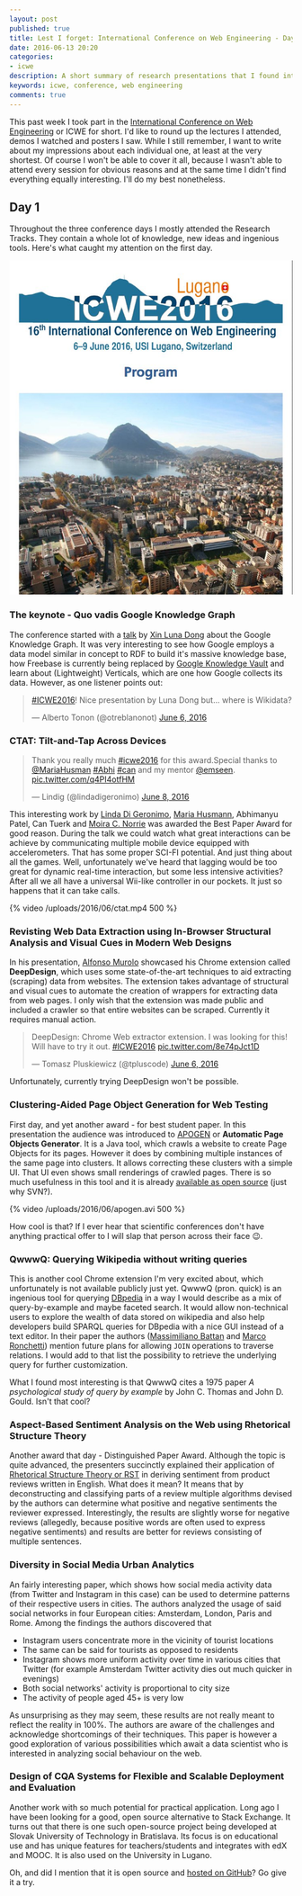 ```yaml
---
layout: post
published: true
title: Lest I forget: International Conference on Web Engineering - Day 1 Research Tracks
date: 2016-06-13 20:20
categories:
- icwe
description: A short summary of research presentations that I found interesting (or not) during the first day of ICWE 2016 conference
keywords: icwe, conference, web engineering
comments: true
---
```


This past week I took part in the [International Conference on Web Engineering](http://icwe2016.inf.usi.ch) or ICWE for
short. I'd like to round up the lectures I attended, demos I watched and posters I saw. While I still remember, I want to
write about my impressions about each individual one, at least at the very shortest. Of course I won't be able to cover
it all, because I wasn't able to attend every session for obvious reasons and at the same time I didn't find everything
equally interesting. I'll do my best nonetheless.

<!--more-->

## Day 1

Throughout the three conference days I mostly attended the Research Tracks. They contain a whole lot of knowledge, new ideas
and ingenious tools. Here's what caught my attention on the first day.

![icwe program cover](/uploads/2016/06/icwe-program.jpg)

### The keynote - Quo vadis Google Knowledge Graph

The conference started with a [talk](http://icwe2016.inf.usi.ch/program/keynotes/xin.luna.dong) by [Xin Luna Dong](http://lunadong.com/)
about the Google Knowledge Graph. It was very interesting to see how Google employs a data model similar in concept to
RDF to build it's massive knowledge base, how Freebase is currently being replaced by [Google Knowledge Vault][vault] and
learn about (Lightweight) Verticals, which are one how Google collects its data. However, as one listener points out:

<blockquote class="twitter-tweet" data-lang="en"><p lang="en" dir="ltr"><a href="https://twitter.com/hashtag/ICWE2016?src=hash">#ICWE2016</a>! Nice presentation by Luna Dong but... where is Wikidata?</p>&mdash; Alberto Tonon (@otreblanonot) <a href="https://twitter.com/otreblanonot/status/739729514750742529">June 6, 2016</a></blockquote>

### CTAT: Tilt-and-Tap Across Devices

<blockquote class="twitter-tweet" data-lang="en"><p lang="en" dir="ltr">Thank you really much <a href="https://twitter.com/hashtag/icwe2016?src=hash">#icwe2016</a> for this award.Special thanks to <a href="https://twitter.com/mariahusman">@MariaHusman</a> <a href="https://twitter.com/hashtag/Abhi?src=hash">#Abhi</a> <a href="https://twitter.com/hashtag/can?src=hash">#can</a>  and my mentor <a href="https://twitter.com/emseen">@emseen</a>. <a href="https://t.co/q4PI4otfHM">pic.twitter.com/q4PI4otfHM</a></p>&mdash; Lindig (@lindadigeronimo) <a href="https://twitter.com/lindadigeronimo/status/740461345632620544">June 8, 2016</a></blockquote>

This interesting work by [Linda Di Geronimo][linda], [Maria Husmann][mhusmann], Abhimanyu Patel, Can Tuerk and [Moira C. Norrie][mnorrie]
was awarded the Best Paper Award for good reason. During the talk we could watch what great interactions can be achieve
by communicating multiple mobile device equipped with accelerometers. That has some proper SCI-FI potential. And just thing
about all the games. Well, unfortunately we've heard that lagging would be too great for dynamic real-time interaction, 
but some less intensive activities? After all we all have a universal Wii-like controller in our pockets. It just so happens
that it can take calls.

{% video /uploads/2016/06/ctat.mp4 500 %}

### Revisting Web Data Extraction using In-Browser Structural Analysis and Visual Cues in Modern Web Designs

In his presentation, [Alfonso Murolo][murolo] showcased his Chrome extension called **DeepDesign**, which uses some 
state-of-the-art techniques to aid extracting (scraping) data from websites. The extension takes advantage of structural
and visual cues to automate the creation of wrappers for extracting data from web pages. I only wish that the extension
was made public and included a crawler so that entire websites can be scraped. Currently it requires manual action.

<blockquote class="twitter-tweet" data-lang="en"><p lang="en" dir="ltr">DeepDesign: Chrome Web extractor extension. I was looking for this! Will have to try it out. <a href="https://twitter.com/hashtag/ICWE2016?src=hash">#ICWE2016</a> <a href="https://t.co/8e74pJct1D">pic.twitter.com/8e74pJct1D</a></p>&mdash; Tomasz Pluskiewicz (@tpluscode) <a href="https://twitter.com/tpluscode/status/739754809729929216">June 6, 2016</a></blockquote>

Unfortunately, currently trying DeepDesign won't be possible.

### Clustering-Aided Page Object Generation for Web Testing

First day, and yet another award - for best student paper. In this presentation the audience was introduced to [APOGEN][apogen] 
or **Automatic Page Objects Generator**. It is a Java tool, which crawls a website to create Page Objects for its pages.
However it does by combining multiple instances of the same page into clusters. It allows correcting these clusters with
a simple UI. That UI even shows small renderings of crawled pages. There is so much usefulness in this tool and it is
already [available as open source](https://app.assembla.com/spaces/sepl-apo/subversion/source/HEAD/trunk) (just why SVN?).

{% video /uploads/2016/06/apogen.avi 500 %}

How cool is that? If I ever hear that scientific conferences don't have anything practical offer to I will slap that
person across their face :wink:.

### QwwwQ: Querying Wikipedia without writing queries

This is another cool Chrome extension I'm very excited about, which unfortunately is not available publicly just yet.
QwwwQ (pron. quick) is an ingenious tool for querying [DBpedia](http://dbpedia.org) in a way I would describe as a mix of
query-by-example and maybe faceted search. It would allow non-technical users to explore the wealth of data stored on
wikipedia and also help developers build SPARQL queries for DBpedia with a nice GUI instead of a text editor. In their
paper the authors ([Massimiliano Battan][battan] and [Marco Ronchetti][Ronchetti]) mention future plans for allowing `JOIN`
operations to traverse relations. I would add to that list the possibility to retrieve the underlying query for further
customization.

What I found most interesting is that QwwwQ cites a 1975 paper *A psychological study of query by example* by John C. Thomas
and John D. Gould. Isn't that cool?

### Aspect-Based Sentiment Analysis on the Web using Rhetorical Structure Theory

Another award that day - Distinguished Paper Award. Although the topic is quite advanced, the presenters succinctly explained
their application of [Rhetorical Structure Theory or RST](https://en.wikipedia.org/wiki/Rhetorical_Structure_Theory) in
deriving sentiment from product reviews written in English. What does it mean? It means that by deconstructing and
classifying parts of a review multiple algorithms devised by the authors can determine what positive and negative sentiments
the reviewer expressed. Interestingly, the results are slightly worse for negative reviews (allegedly, because positive 
words are often used to express negative sentiments) and results are better for reviews consisting of multiple sentences.

### Diversity in Social Media Urban Analytics

An fairly interesting paper, which shows how social media activity data (from Twitter and Instagram in this case) can be
used to determine patterns of their respective users in cities. The authors analyzed the usage of said social networks in
four European cities: Amsterdam, London, Paris and Rome. Among the findings the authors discovered that

* Instagram users concentrate more in the vicinity of tourist locations
* The same can be said for tourists as opposed to residents
* Instagram shows more uniform activity over time in various cities that Twitter (for example Amsterdam Twitter activity dies out much quicker in evenings)
* Both social networks' activity is proportional to city size
* The activity of people aged 45+ is very low

As unsurprising as they may seem, these results are not really meant to reflect the reality in 100%. The authors are aware
of the challenges and acknowledge shortcomings of their techniques. This paper is however a good exploration of various
possibilities which await a data scientist who is interested in analyzing social behaviour on the web.

### Design of CQA Systems for Flexible and Scalable Deployment and Evaluation

Another work with so much potential for practical application. Long ago I have been looking for a good, open source
alternative to Stack Exchange. It turns out that there is one such open-source project being developed at Slovak University
of Technology in Bratislava. Its focus is on educational use and has unique features for teachers/students and integrates
with edX and MOOC. It is also used on the University in Lugano.

Oh, and did I mention that it is open source and [hosted on GitHub](https://github.com/AskalotCQA/askalot)? Go give it a
try.

<script async src="//platform.twitter.com/widgets.js" charset="utf-8"></script>

[vault]: https://en.wikipedia.org/wiki/Knowledge_Vault
[linda]: https://twitter.com/lindadigeronimo
[mhusmann]: https://twitter.com/MariaHusmann
[mnorrie]: https://twitter.com/emseen
[murolo]: https://twitter.com/alfonsomurolo
[apogen]: http://sepl.dibris.unige.it/APOGEN.php
[Ronchetti]: http://latemar.science.unitn.it/segue/index.php?&login=logout&action=site&site=ronchet 
[battan]: https://www.linkedin.com/in/massimiliano-battan-2b49b359